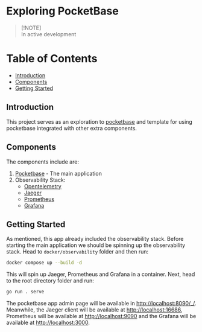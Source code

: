 # Exploring PocketBase

> [!NOTE]<br>
> In active development

# Table of Contents
- [Introduction](#introduction)
- [Components](#components)
- [Getting Started](#getting-started)

## Introduction
This project serves as an exploration to [pocketbase](https://pocketbase.io) and template for using pocketbase integrated with other extra components.

## Components
The components include are:
1. [Pocketbase](https://pocketbase.io) - The main application
2. Observability Stack:
    - [Opentelemetry](https://opentelemetry.io/)
    - [Jaeger](https://www.jaegertracing.io/)
    - [Prometheus](https://prometheus.io/)
    - [Grafana](https://grafana.com/)

## Getting Started
As mentioned, this app already included the observability stack. Before starting the main application we should be spinning up the observability stack.
Head to `docker/observability` folder and then run:
```bash
docker compose up --build -d
```
This will spin up Jaeger, Prometheus and Grafana in a container. Next, head to the root directory folder and run:
```bash
go run . serve
```
The pocketbase app admin page will be available in [http://localhost:8090/_/](http://localhost:8090/_/). Meanwhile, the Jaeger client will be available at [http://localhost:16686](http://localhost:16686), Prometheus will be available at [http://localhost:9090](http://localhost:9090) and the Grafana will be available at [http://localhost:3000](http://localhost:3000).
